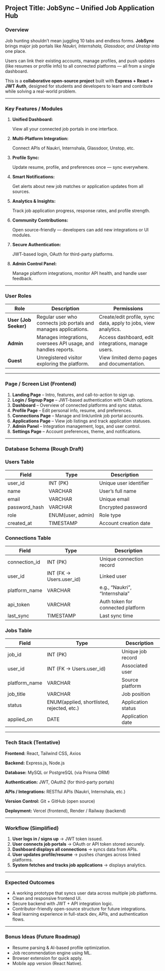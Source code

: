 
## **Project Title: JobSync – Unified Job Application Hub**

### **Overview**

Job hunting shouldn’t mean juggling 10 tabs and endless forms. **JobSync** brings major job portals like *Naukri, Internshala, Glassdoor, and Unstop* into one place.

Users can link their existing accounts, manage profiles, and push updates (like resumes or profile info) to all connected platforms — all from a single dashboard.

This is a **collaborative open-source project** built with **Express + React + JWT Auth**, designed for students and developers to learn and contribute while solving a real-world problem.

---

### **Key Features / Modules**

1. **Unified Dashboard:**
    
    View all your connected job portals in one interface.
    
2. **Multi-Platform Integration:**
    
    Connect APIs of Naukri, Internshala, Glassdoor, Unstop, etc.
    
3. **Profile Sync:**
    
    Update resume, profile, and preferences once — sync everywhere.
    
4. **Smart Notifications:**
    
    Get alerts about new job matches or application updates from all sources.
    
5. **Analytics & Insights:**
    
    Track job application progress, response rates, and profile strength.
    
6. **Community Contributions:**
    
    Open source-friendly — developers can add new integrations or UI modules.
    
7. **Secure Authentication:**
    
    JWT-based login, OAuth for third-party platforms.
    
8. **Admin Control Panel:**
    
    Manage platform integrations, monitor API health, and handle user feedback.
    

---

### **User Roles**

| Role | Description | Permissions |
| --- | --- | --- |
| **User (Job Seeker)** | Regular user who connects job portals and manages applications. | Create/edit profile, sync data, apply to jobs, view analytics. |
| **Admin** | Manages integrations, oversees API usage, and handles reports. | Access dashboard, edit integrations, manage users. |
| **Guest** | Unregistered visitor exploring the platform. | View limited demo pages and documentation. |

---

### **Page / Screen List (Frontend)**

1. **Landing Page** – Intro, features, and call-to-action to sign up.
2. **Login / Signup Page** – JWT-based authentication with OAuth options.
3. **Dashboard** – Overview of connected platforms and sync status.
4. **Profile Page** – Edit personal info, resume, and preferences.
5. **Connections Page** – Manage and link/unlink job portal accounts.
6. **Applications Page** – View job listings and track application statuses.
7. **Admin Panel** – Integration management, logs, and user control.
8. **Settings Page** – Account preferences, theme, and notifications.

---

### **Database Schema (Rough Draft)**

### **Users Table**

| Field | Type | Description |
| --- | --- | --- |
| user_id | INT (PK) | Unique user identifier |
| name | VARCHAR | User’s full name |
| email | VARCHAR | Unique email |
| password_hash | VARCHAR | Encrypted password |
| role | ENUM(user, admin) | Role type |
| created_at | TIMESTAMP | Account creation date |

### **Connections Table**

| Field | Type | Description |
| --- | --- | --- |
| connection_id | INT (PK) | Unique connection record |
| user_id | INT (FK → Users.user_id) | Linked user |
| platform_name | VARCHAR | e.g., “Naukri”, “Internshala” |
| api_token | VARCHAR | Auth token for connected platform |
| last_sync | TIMESTAMP | Last sync time |

### **Jobs Table**

| Field | Type | Description |
| --- | --- | --- |
| job_id | INT (PK) | Unique job record |
| user_id | INT (FK → Users.user_id) | Associated user |
| platform_name | VARCHAR | Source platform |
| job_title | VARCHAR | Job position |
| status | ENUM(applied, shortlisted, rejected, etc.) | Application status |
| applied_on | DATE | Application date |

---

### **Tech Stack (Tentative)**

**Frontend:** React, Tailwind CSS, Axios

**Backend:** Express.js, Node.js

**Database:** MySQL or PostgreSQL (via Prisma ORM)

**Authentication:** JWT, OAuth2 (for third-party portals)

**APIs / Integrations:** RESTful APIs (Naukri, Internshala, etc.)

**Version Control:** Git + GitHub (open source)

**Deployment:** Vercel (frontend), Render / Railway (backend)

---

### **Workflow (Simplified)**

1. **User logs in / signs up** → JWT token issued.
2. **User connects job portals** → OAuth or API token stored securely.
3. **Dashboard displays all connections** → syncs data from APIs.
4. **User updates profile/resume** → pushes changes across linked platforms.
5. **System fetches and tracks job applications** → displays analytics.

---

### **Expected Outcomes**

- A working prototype that syncs user data across multiple job platforms.
- Clean and responsive frontend UI.
- Secure backend with JWT + API integration logic.
- Contributor-friendly open-source structure for future integrations.
- Real learning experience in full-stack dev, APIs, and authentication flows.

---

### **Bonus Ideas (Future Roadmap)**

- Resume parsing & AI-based profile optimization.
- Job recommendation engine using ML.
- Browser extension for quick apply.
- Mobile app version (React Native).